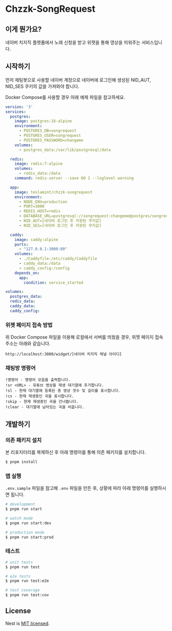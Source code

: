 # Chzzk-SongRequest

## 이게 뭔가요?

네이버 치지직 플랫폼에서 노래 신청을 받고 위젯을 통해 영상을 띄워주는 서비스입니다.

## 시작하기

먼저 채팅봇으로 사용할 네이버 계정으로 네이버에 로그인해 생성된 NID_AUT, NID_SES 쿠키의 값을 가져와야 합니다.

Docker Compose를 사용할 경우 아래 예제 파일을 참고하세요.

```yaml
version: '3'
services:
  postgres:
    image: postgres:16-alpine
    environment:
      - POSTGRES_DB=songrequest
      - POSTGRES_USER=songrequest
      - POSTGRES_PASSWORD=changeme
    volumes:
      - postgres_data:/var/lib/postgresql/data

  redis:
    image: redis:7-alpine
    volumes:
      - redis_data:/data
    command: redis-server --save 60 1 --loglevel warning

  app:
    image: teslamint/chzzk-songrequest
    environment:
      - NODE_ENV=production
      - PORT=3000
      - REDIS_HOST=redis
      - DATABASE_URL=postgresql://songrequest:changeme@postgres/songrequest
      - NID_AUT=[네이버 로그인 후 저장된 쿠키값]
      - NID_SES=[네이버 로그인 후 저장된 쿠키값]

  caddy:
    image: caddy:alpine
    ports:
      - "127.0.0.1:3000:80"
    volumes:
      - ./Caddyfile:/etc/caddy/Caddyfile
      - caddy_data:/data
      - caddy_config:/config
    depends_on:
      app:
        condition: service_started

volumes:
  postgres_data:
  redis_data:
  caddy_data:
  caddy_config:

```

### 위젯 페이지 접속 방법

위 Docker Compose 파일을 이용해 로컬에서 서버를 띄웠을 경우, 위젯 페이지 접속 주소는 아래와 같습니다.

```text
http://localhost:3000/widget/[네이버 치지직 채널 아이디]
```

### 채팅방 명령어

```
!명령어 - 명령어 모음을 출력합니다.
!sr <URL> - 유튜브 영상을 재생 대기열에 추가합니다.
!sl - 현재 대기열에 등록된 총 영상 갯수 및 길이를 표시합니다.
!cs - 현재 재생중인 곡을 표시합니다.
!skip - 현재 재생중인 곡을 건너뜁니다.
!clear - 대기열에 남아있는 곡을 비웁니다.
```

## 개발하기

### 의존 패키지 설치

본 리포지터리를 복제하신 후 아래 명령어를 통해 의존 패키지를 설치합니다.

```bash
$ pnpm install
```

### 앱 실행

`.env.sample` 파일을 참고해 `.env` 파일을 만든 후, 상황에 따라 아래 명령어를 실행하시면 됩니다.

```bash
# development
$ pnpm run start

# watch mode
$ pnpm run start:dev

# production mode
$ pnpm run start:prod
```

### 테스트

```bash
# unit tests
$ pnpm run test

# e2e tests
$ pnpm run test:e2e

# test coverage
$ pnpm run test:cov
```

## License

Nest is [MIT licensed](LICENSE).
